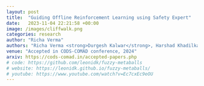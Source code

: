 ```yaml
---
layout: post
title:  "Guiding Offline Reinforcement Learning using Safety Expert"
date:   2023-11-04 22:21:58 +00:00
image: /images/cliffwalk.png
categories: research
author: "Richa Verma"
authors: "Richa Verma <strong>Durgesh Kalwar</strong>, Harshad Khadilkar, Balaraman Ravindran"
venue: "Accepted in CODS-COMAD conference, 2024"
arxiv: https://cods-comad.in/accepted-papers.php
# code: https://github.com/leonidk/fuzzy-metaballs
# website: https://leonidk.github.io/fuzzy-metaballs/
# youtube: https://www.youtube.com/watch?v=Ec7cxEc9eOU
---
```

<!-- An approximate differentiable renderer for a compact, interpretable representation, which we call Fuzzy Metaballs. Our approximate renderer focuses on rendering shapes via depth maps and silhouettes. It sacrifices fidelity for utility, producing fast runtimes and high-quality gradient information that can be used to solve vision tasks. -->